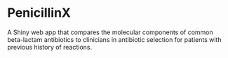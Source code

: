 # PenicillinX
A Shiny web app that compares the molecular components of common beta-lactam antibiotics to clinicians in antibiotic selection for patients with previous history of reactions.
